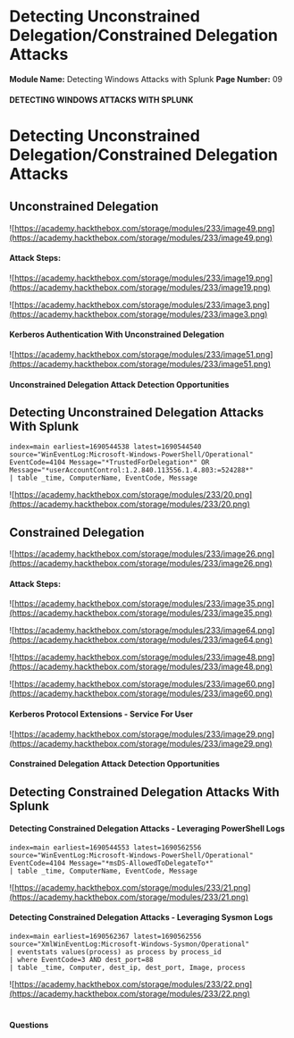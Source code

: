 <!--
 // Platform: Academy
// URL: https://academy.hackthebox.com/module/233/section/2530
// Platform Version: V1
// Module ID: 233
// Module Name: Detecting Windows Attacks with Splunk
// Module Difficulty: Medium
// Section ID: 2530
// Section Title: Detecting Unconstrained Delegation/Constrained Delegation Attacks
// Page Title: Hack The Box - Academy
// Page Number: 09
-->

# Detecting Unconstrained Delegation/Constrained Delegation Attacks

**Module Name:** Detecting Windows Attacks with Splunk **Page Number:** 09

#### 

#### DETECTING WINDOWS ATTACKS WITH SPLUNK

# Detecting Unconstrained Delegation/Constrained Delegation Attacks

## Unconstrained Delegation

![https://academy.hackthebox.com/storage/modules/233/image49.png](https://academy.hackthebox.com/storage/modules/233/image49.png)

#### Attack Steps:

![https://academy.hackthebox.com/storage/modules/233/image19.png](https://academy.hackthebox.com/storage/modules/233/image19.png)

![https://academy.hackthebox.com/storage/modules/233/image3.png](https://academy.hackthebox.com/storage/modules/233/image3.png)

#### Kerberos Authentication With Unconstrained Delegation

![https://academy.hackthebox.com/storage/modules/233/image51.png](https://academy.hackthebox.com/storage/modules/233/image51.png)

#### Unconstrained Delegation Attack Detection Opportunities

## Detecting Unconstrained Delegation Attacks With Splunk

``` shell-session
index=main earliest=1690544538 latest=1690544540 source="WinEventLog:Microsoft-Windows-PowerShell/Operational" EventCode=4104 Message="*TrustedForDelegation*" OR Message="*userAccountControl:1.2.840.113556.1.4.803:=524288*" 
| table _time, ComputerName, EventCode, Message
```

![https://academy.hackthebox.com/storage/modules/233/20.png](https://academy.hackthebox.com/storage/modules/233/20.png)

## Constrained Delegation

![https://academy.hackthebox.com/storage/modules/233/image26.png](https://academy.hackthebox.com/storage/modules/233/image26.png)

#### Attack Steps:

![https://academy.hackthebox.com/storage/modules/233/image35.png](https://academy.hackthebox.com/storage/modules/233/image35.png)

![https://academy.hackthebox.com/storage/modules/233/image64.png](https://academy.hackthebox.com/storage/modules/233/image64.png)

![https://academy.hackthebox.com/storage/modules/233/image48.png](https://academy.hackthebox.com/storage/modules/233/image48.png)

![https://academy.hackthebox.com/storage/modules/233/image60.png](https://academy.hackthebox.com/storage/modules/233/image60.png)

#### Kerberos Protocol Extensions - Service For User

![https://academy.hackthebox.com/storage/modules/233/image29.png](https://academy.hackthebox.com/storage/modules/233/image29.png)

#### Constrained Delegation Attack Detection Opportunities

## Detecting Constrained Delegation Attacks With Splunk

#### Detecting Constrained Delegation Attacks - Leveraging PowerShell Logs

``` shell-session
index=main earliest=1690544553 latest=1690562556 source="WinEventLog:Microsoft-Windows-PowerShell/Operational" EventCode=4104 Message="*msDS-AllowedToDelegateTo*" 
| table _time, ComputerName, EventCode, Message
```

![https://academy.hackthebox.com/storage/modules/233/21.png](https://academy.hackthebox.com/storage/modules/233/21.png)

#### Detecting Constrained Delegation Attacks - Leveraging Sysmon Logs

``` shell-session
index=main earliest=1690562367 latest=1690562556 source="XmlWinEventLog:Microsoft-Windows-Sysmon/Operational" 
| eventstats values(process) as process by process_id
| where EventCode=3 AND dest_port=88
| table _time, Computer, dest_ip, dest_port, Image, process
```

![https://academy.hackthebox.com/storage/modules/233/22.png](https://academy.hackthebox.com/storage/modules/233/22.png)

# 

# 

#### Questions

####